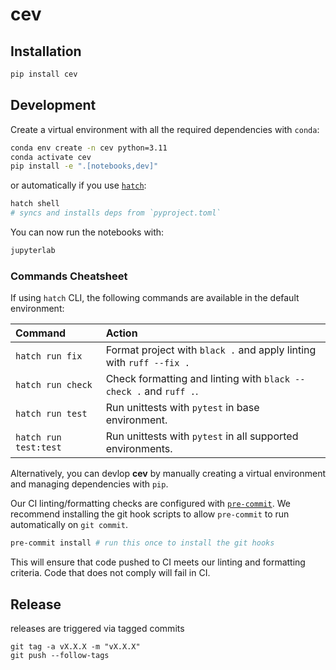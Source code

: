 # cev

## Installation

```sh
pip install cev
```

## Development

Create a virtual environment with all the required dependencies with `conda`:

```sh
conda env create -n cev python=3.11
conda activate cev
pip install -e ".[notebooks,dev]"
```

or automatically if you use [`hatch`](https://github.com/pypa/hatch):

```sh
hatch shell
# syncs and installs deps from `pyproject.toml`
```

You can now run the notebooks with:

```sh
jupyterlab
```

### Commands Cheatsheet

If using `hatch` CLI, the following commands are available in the default environment:

| Command                | Action                                                              |
| :--------------------- | :------------------------------------------------------------------ |
| `hatch run fix`        | Format project with `black .` and apply linting with `ruff --fix .` |
| `hatch run check`      | Check formatting and linting with `black --check .` and `ruff .`.   |
| `hatch run test`       | Run unittests with `pytest` in base environment.                    |
| `hatch run test:test`  | Run unittests with `pytest` in all supported environments.          |

Alternatively, you can devlop **cev** by manually creating a virtual environment and managing
dependencies with `pip`.

Our CI linting/formatting checks are configured with [`pre-commit`](https://pre-commit.com/).
We recommend installing the git hook scripts to allow `pre-commit` to run automatically on `git commit`.

```sh
pre-commit install # run this once to install the git hooks
```

This will ensure that code pushed to CI meets our linting and formatting criteria. Code that does
not comply will fail in CI.

## Release

releases are triggered via tagged commits

```
git tag -a vX.X.X -m "vX.X.X"
git push --follow-tags
```

